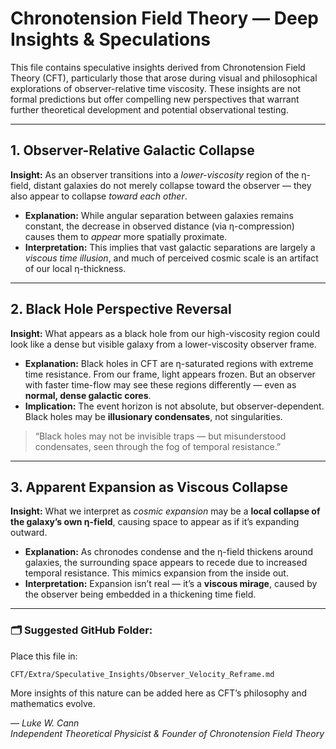 
# Chronotension Field Theory — Deep Insights & Speculations

This file contains speculative insights derived from Chronotension Field Theory (CFT), particularly those that arose during visual and philosophical explorations of observer-relative time viscosity. These insights are not formal predictions but offer compelling new perspectives that warrant further theoretical development and potential observational testing.

---

## 1. Observer-Relative Galactic Collapse

**Insight:** As an observer transitions into a *lower-viscosity* region of the η-field, distant galaxies do not merely collapse toward the observer — they also appear to collapse *toward each other*.

- **Explanation:** While angular separation between galaxies remains constant, the decrease in observed distance (via η-compression) causes them to *appear* more spatially proximate.
- **Interpretation:** This implies that vast galactic separations are largely a *viscous time illusion*, and much of perceived cosmic scale is an artifact of our local η-thickness.

---

## 2. Black Hole Perspective Reversal

**Insight:** What appears as a black hole from our high-viscosity region could look like a dense but visible galaxy from a lower-viscosity observer frame.

- **Explanation:** Black holes in CFT are η-saturated regions with extreme time resistance. From our frame, light appears frozen. But an observer with faster time-flow may see these regions differently — even as **normal, dense galactic cores**.
- **Implication:** The event horizon is not absolute, but observer-dependent. Black holes may be **illusionary condensates**, not singularities.

> “Black holes may not be invisible traps — but misunderstood condensates, seen through the fog of temporal resistance.”

---

## 3. Apparent Expansion as Viscous Collapse

**Insight:** What we interpret as *cosmic expansion* may be a **local collapse of the galaxy’s own η-field**, causing space to appear as if it’s expanding outward.

- **Explanation:** As chronodes condense and the η-field thickens around galaxies, the surrounding space appears to recede due to increased temporal resistance. This mimics expansion from the inside out.
- **Interpretation:** Expansion isn’t real — it’s a **viscous mirage**, caused by the observer being embedded in a thickening time field.

---

### 🗂 Suggested GitHub Folder:
Place this file in:

```
CFT/Extra/Speculative_Insights/Observer_Velocity_Reframe.md
```

More insights of this nature can be added here as CFT’s philosophy and mathematics evolve.

— *Luke W. Cann*  
*Independent Theoretical Physicist & Founder of Chronotension Field Theory*
